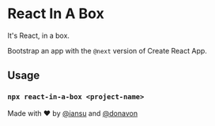 # React In A Box

It's React, in a box.

Bootstrap an app with the `@next` version of Create React App.

## Usage

### `npx react-in-a-box <project-name>`

Made with :heart: by [@iansu](https://twitter.com/iansu) and [@donavon](https://twitter.com/donavon)
